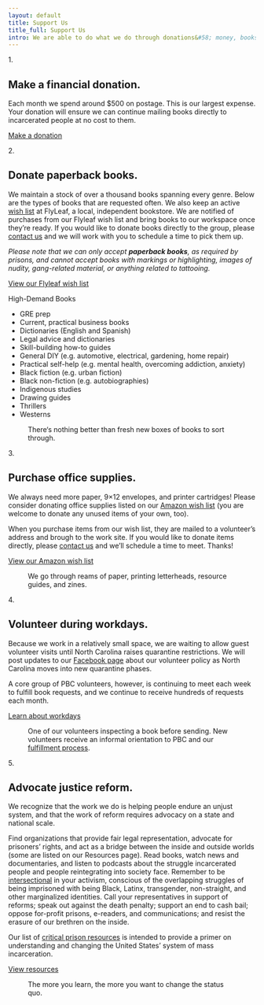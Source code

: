 ```yaml
---
layout: default
title: Support Us
title_full: Support Us
intro: We are able to do what we do through donations&#58; money, books, supplies, and time. Below are details about how you can help.
---
```


<div class="support-method" style="--index: 0">
	<div class="number">
		<p>1.</p>
	</div>
	<div class="content">
		<h2>Make a financial donation.</h2>
		<p>Each month we spend around $500 on postage. This is our largest expense. Your donation will ensure we can continue mailing books directly to incarcerated people at no cost to them.</p>
		<a href="/donate" class="btn-secondary arrow">Make a donation</a>
	</div>
</div>

<div class="support-method" style="--index: 1">
	<div class="number">
		<p>2.</p>
	</div>
	<div class="content">
		<h2 id="donate-books">Donate paperback books.</h2>
		<p>We maintain a stock of over a thousand books spanning every genre. Below are the types of books that are requested often. We also keep an active <a href="{{ site.flyleaf_wishlist }}">wish list</a> at FlyLeaf, a local, independent bookstore. We are notified of purchases from our Flyleaf wish list and bring books to our workspace once they’re ready. If you would like to donate books directly to the group, please <a href="mailto:{{ site.help_email }}subject=Book%20Donation">contact us</a> and we will work with you to schedule a time to pick them up.</p>
		<p><i>Please note that we can only accept <strong>paperback books</strong>, as required by prisons, and cannot accept books with markings or highlighting, images of nudity, gang-related material, or anything related to tattooing.</i></p>
		<a href="{{ site.flyleaf_wishlist }}" class="btn-secondary new-window">View our Flyleaf wish list</a>
		<div class="genre-links">
			<p class="label">High-Demand Books</p>
			<ul>
				<li>GRE prep</li>
				<li>Current, practical business books</li>
				<li>Dictionaries (English and Spanish)</li>
				<li>Legal advice and dictionaries</li>
				<li>Skill-building how-to guides</li>
				<li>General DIY (e.g. automotive, electrical, gardening, home repair)</li>
				<li>Practical self-help (e.g. mental health, overcoming addiction, anxiety)</li>
				<li>Black fiction (e.g. urban fiction)</li>
				<li>Black non-fiction (e.g. autobiographies)</li>
				<li>Indigenous studies</li>
				<li>Drawing guides</li>
				<li>Thrillers</li>
				<li>Westerns</li>
			</ul>
		</div>
	</div>
	<figure class="support-image">
		<img src="/img/photo-donations.jpg" alt="">
		<figcaption>There‘s nothing better than fresh new boxes of books to sort through.</figcaption>
	</figure>
</div>

<div class="support-method" style="--index: 2">
	<div class="number">
		<p>3.</p>
	</div>
	<div class="content">
		<h2>Purchase office supplies.</h2>
		<p>We always need more paper, 9×12 envelopes, and printer cartridges! Please consider donating office supplies listed on our <a href="{{ site.amazon_wishlist }}">Amazon wish list</a> (you are welcome to donate any unused items of your own, too).</p>
		<p>When you purchase items from our wish list, they are mailed to a volunteer’s address and brough to the work site. If you would like to donate items directly, please <a href="mailto:{{ site.contact_email }}?subject=Office%20Supply%20Donation">contact us</a> and we’ll schedule a time to meet. Thanks!</p>
		<a href="{{ site.amazon_wishlist }}" class="btn-secondary new-window">View our Amazon wish list</a>
	</div>
	<figure class="support-image">
		<img src="/img/photo-volunteer-3.jpg" alt="">
		<figcaption>We go through reams of paper, printing letterheads, resource guides, and zines.</figcaption>
	</figure>
	
</div>

<div class="support-method" style="--index: 3">
	<div class="number">
		<p>4.</p>
	</div>
	<div class="content">
		<h2 id="volunteer">Volunteer during workdays.</h2>
		<p>Because we work in a relatively small space, we are waiting to allow guest volunteer visits until North Carolina raises quarantine restrictions. We will post updates to our <a href="{{ site.facebook_link }}">Facebook page</a> about our volunteer policy as North Carolina moves into new quarantine phases.</p>
		<p>A core group of PBC volunteers, however, is continuing to meet each week to fulfill book requests, and we continue to receive hundreds of requests each month.</p>
		<a href="/about#workdays" class="btn-secondary arrow">Learn about workdays</a>
	</div>
	<figure class="support-image">
		<img src="/img/photo-volunteer-2.jpg" alt="">
		<figcaption>One of our volunteers inspecting a book before sending. New volunteers receive an informal orientation to PBC and our <a href="/about#workdays">fulfillment process</a>.</figcaption>
	</figure>
</div>

<div class="support-method" style="--index: 4">
	<div class="number">
		<p>5.</p>
	</div>
	<div class="content">
		<h2 id="justice-reform">Advocate justice reform.</h2>
		<p>We recognize that the work we do is helping people endure an unjust system, and that the work of reform requires advocacy on a state and national scale.</p>
		<p>Find organizations that provide fair legal representation, advocate for prisoners’ rights, and act as a bridge between the inside and outside worlds (some are listed on our Resources page). Read books, watch news and documentaries, and listen to podcasts about the struggle incarcerated people and people reintegrating into society face. Remember to be <a href="https://www.vox.com/the-highlight/2019/5/20/18542843/intersectionality-conservatism-law-race-gender-discrimination">intersectional</a> in your activism, conscious of the overlapping struggles of being imprisoned with being Black, Latinx, transgender, non-straight, and other marginalized identities. Call your representatives in support of reforms; speak out against the death penalty; support an end to cash bail; oppose for-profit prisons, e-readers, and communications; and resist the erasure of our brethren on the inside.</p>
		<p>Our list of <a href="/resources#critical-prison-resources">critical prison resources</a> is intended to provide a primer on understanding and changing the United States’ system of mass incarceration.</p>
		<a href="/resources#critical-prison-resources" class="btn-secondary arrow">View resources</a>
	</div>
	<figure class="support-image">
		<img src="/img/photo-outraged.jpg" alt="">
		<figcaption>The more you learn, the more you want to change the status quo.</figcaption>
	</figure>
</div>
